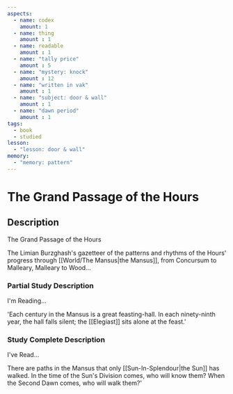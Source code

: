 ```yaml
---
aspects: 
  - name: codex
    amount: 1
  - name: thing
    amount : 1
  - name: readable
    amount : 1
  - name: "tally price"
    amount : 5
  - name: "mystery: knock"
    amount : 12
  - name: "written in vak"
    amount : 1
  - name: "subject: door & wall"
    amount : 1
  - name: "dawn period"
    amount : 1
tags:
  - book
  - studied
lesson:
  - "lesson: door & wall"
memory:
  - "memory: pattern"
---
```


# The Grand Passage of the Hours

## Description
The Grand Passage of the Hours

The Limian Burzghash's gazetteer of the patterns and rhythms of the Hours' progress through [[World/The Mansus|the Mansus]], from Concursum to Malleary, Malleary to Wood…
### Partial Study Description
I'm Reading...

'Each century in the Mansus is a great feasting-hall. In each ninety-ninth year, the hall falls silent; the [[Elegiast]] sits alone at the feast.'
### Study Complete Description
I've Read...

There are paths in the Mansus that only [[Sun-In-Splendour|the Sun]] has walked. In the time of the Sun's Division comes, who will know them? When the Second Dawn comes, who will walk them?'